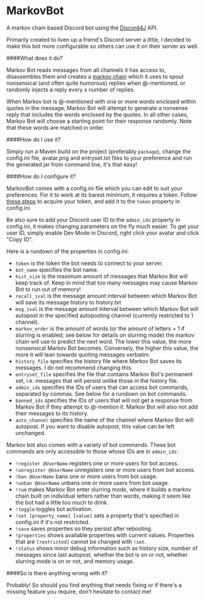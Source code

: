 # MarkovBot
A markov chain based Discord bot using the [Discord4J](https://github.com/austinv11/Discord4J) API.

Primarily created to liven up a friend's Discord server a little, I decided to make this bot more configurable so others can use it on their server as well.

####What does it do?

Markov Bot reads messages from all channels it has access to, disassembles them and creates a [markov chain](https://en.wikipedia.org/wiki/Markov_chain) which it uses to spout nonsensical (and often quite humorous) replies when @-mentioned, or randomly injects a reply every x number of replies.

When Markov bot is @-mentioned with one or more words enclosed within quotes in the message, Markov Bot will attempt to generate a nonsense reply that includes the words enclosed by the quotes. In all other cases, Markov Bot will choose a starting point for their response randomly. Note that these words are matched in order.

####How do I use it?

Simply run a Maven build on the project (preferably ``package``), change the config.ini file, avatar.png and entryset.txt files to your preference and run the generated jar from command line, it's that easy!

####How do I configure it?

MarkovBot comes with a config.ini file which you can edit to suit your preferences. For it to work at its barest minimum, it requires a token. Follow [these steps](https://github.com/reactiflux/discord-irc/wiki/Creating-a-discord-bot-&-getting-a-token) to acquire your token, and add it to the ``token`` property in config.ini

Be also sure to add your Discord user ID to the ``admin_ids`` property in config.ini, it makes changing parameters on the fly much easier. To get your user ID, simply enable Dev Mode in Discord, right click your avatar and click "Copy ID".

Here is a rundown of the properties in config.ini:

* ``token`` is the token the bot needs to connect to your server.
* ``bot_name`` specifies the bot name.
* ``hist_size`` is the maximum amount of messages that Markov Bot will keep track of. Keep in mind that too many messages may cause Markov Bot to run out of memory!
* ``recall_ival`` is the message amount interval between which Markov Bot will save its message history to history.txt
* ``msg_ival`` is the message amount interval between which Markov Bot will autopost in the specified autoposting channel (currently restricted to 1 channel).
* ``markov_order`` is the amount of words (or the amount of letters + 1 if slurring is enabled; see below for details on slurring mode) the markov chain will use to predict the next word. The lower this value, the more nonsensical Markov Bot becomes. Conversely, the higher this value, the more it will lean towards quoting messages verbatim.
* ``history_file`` specifies the history file where Markov Bot saves its messages. I do not recommend changing this.
* ``entryset_file`` specifies the file that contains Markov Bot's permanent set, i.e. messages that will persist unlike those in the history file.
* ``admin_ids`` specifies the IDs of users that can access bot commands, separated by commas. See below for a rundown on bot commands.
* ``banned_ids`` specifies the IDs of users that will not get a response from Markov Bot if they attempt to @-mention it. Markov Bot will also not add their messages to its history.
* ``auto_channel`` specifies the name of the channel where Markov Bot will autopost. If you want to disable autopost, this value can be left unchanged.

Markov bot also comes with a variety of bot commands. These bot commands are only accessible to those whose IDs are in ``admin_ids``:

* ``!register @UserName`` registers one or more users for bot access.
* ``!unregister @UserName`` unregisters one or more users from bot access.
* ``!ban @UserName`` bans one or more users  from bot usage.
* ``!unban @UserName`` unbans one or more users from bot usage.
* ``!rum`` makes Markov Bot enter slurring mode, where it builds a markov chain built on individual letters rather than words, making it seem like the bot had a little too much to drink.
* ``!toggle`` toggles bot activation.
* ``!set [property_name] [value]`` sets a property that's specified in config.ini if it's not restricted.
* ``!save`` saves properties so they persist after rebooting.
* ``!properties`` shows available properties with current values. Properties that are ``[restricted]`` cannot be changed with ``!set``.
* ``!status`` shows minor debug information such as history size, number of messages since last autopost, whether the bot is on or not, whether slurring mode is on or not, and memory usage.

####So is there anything wrong with it?

Probably! So should you find anything that needs fixing or if there's a missing feature you require, don't hesitate to contact me!

